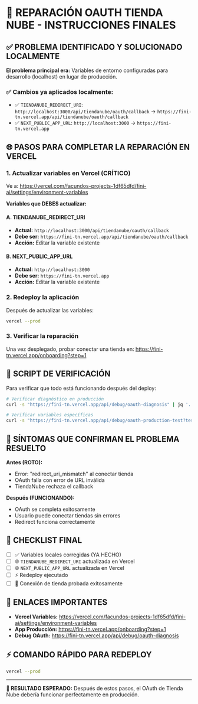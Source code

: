 # 🔧 REPARACIÓN OAUTH TIENDA NUBE - INSTRUCCIONES FINALES

## ✅ PROBLEMA IDENTIFICADO Y SOLUCIONADO LOCALMENTE

**El problema principal era:** Variables de entorno configuradas para desarrollo (localhost) en lugar de producción.

### ✅ Cambios ya aplicados localmente:
- ✅ `TIENDANUBE_REDIRECT_URI`: `http://localhost:3000/api/tiendanube/oauth/callback` → `https://fini-tn.vercel.app/api/tiendanube/oauth/callback`
- ✅ `NEXT_PUBLIC_APP_URL`: `http://localhost:3000` → `https://fini-tn.vercel.app`

## 🌐 PASOS PARA COMPLETAR LA REPARACIÓN EN VERCEL

### 1. Actualizar variables en Vercel (CRÍTICO)

Ve a: https://vercel.com/facundos-projects-1df65dfd/fini-ai/settings/environment-variables

**Variables que DEBES actualizar:**

#### A. TIENDANUBE_REDIRECT_URI
- **Actual:** `http://localhost:3000/api/tiendanube/oauth/callback`
- **Debe ser:** `https://fini-tn.vercel.app/api/tiendanube/oauth/callback`
- **Acción:** Editar la variable existente

#### B. NEXT_PUBLIC_APP_URL
- **Actual:** `http://localhost:3000`
- **Debe ser:** `https://fini-tn.vercel.app`
- **Acción:** Editar la variable existente

### 2. Redeploy la aplicación

Después de actualizar las variables:

```bash
vercel --prod
```

### 3. Verificar la reparación

Una vez desplegado, probar conectar una tienda en:
https://fini-tn.vercel.app/onboarding?step=1

## 🧪 SCRIPT DE VERIFICACIÓN

Para verificar que todo está funcionando después del deploy:

```bash
# Verificar diagnóstico en producción
curl -s "https://fini-tn.vercel.app/api/debug/oauth-diagnosis" | jq '.'

# Verificar variables específicas
curl -s "https://fini-tn.vercel.app/api/debug/oauth-production-test?test=env" | jq '.tests.environment'
```

## 🚨 SÍNTOMAS QUE CONFIRMAN EL PROBLEMA RESUELTO

**Antes (ROTO):**
- Error: "redirect_uri_mismatch" al conectar tienda
- OAuth falla con error de URL inválida
- TiendaNube rechaza el callback

**Después (FUNCIONANDO):**
- OAuth se completa exitosamente
- Usuario puede conectar tiendas sin errores
- Redirect funciona correctamente

## 📝 CHECKLIST FINAL

- [ ] ✅ Variables locales corregidas (YA HECHO)
- [ ] 🌐 `TIENDANUBE_REDIRECT_URI` actualizada en Vercel
- [ ] 🌐 `NEXT_PUBLIC_APP_URL` actualizada en Vercel
- [ ] ⚡ Redeploy ejecutado
- [ ] 🧪 Conexión de tienda probada exitosamente

## 🔗 ENLACES IMPORTANTES

- **Vercel Variables:** https://vercel.com/facundos-projects-1df65dfd/fini-ai/settings/environment-variables
- **App Producción:** https://fini-tn.vercel.app/onboarding?step=1
- **Debug OAuth:** https://fini-tn.vercel.app/api/debug/oauth-diagnosis

## ⚡ COMANDO RÁPIDO PARA REDEPLOY

```bash
vercel --prod
```

---

**🎯 RESULTADO ESPERADO:** Después de estos pasos, el OAuth de Tienda Nube debería funcionar perfectamente en producción. 